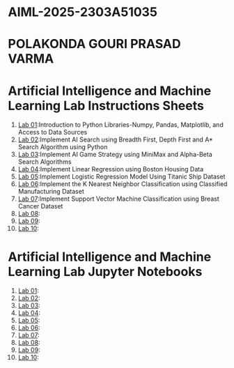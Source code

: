 # AIML-2025-2303A51035
# POLAKONDA GOURI PRASAD VARMA
# Artificial Intelligence and Machine Learning Lab Instructions Sheets
1. [Lab 01](https://github.com/2303A51035/AIML-2025/blob/3fd44d79a2fd392fd340ca605c43b57d0f75dfa6/AIML_A1.pdf):Introduction to Python Libraries-Numpy, Pandas, Matplotlib, and Access to Data Sources
2. [Lab 02](https://github.com/2303A51035/AIML-2025/blob/5b9203eb33544cb54e29323f49605b960535e619/AIML_A2.pdf):Implement AI Search using Breadth First, Depth First and A* Search Algorithm using Python
3. [Lab 03](https://github.com/2303A51035/AIML-2025/blob/53ef23692395b037f202c452902bc418e34a8cb4/AIML_A3.pdf):Implement AI Game Strategy using MiniMax and Alpha-Beta Search Algorithms
4. [Lab 04](https://github.com/2303A51035/AIML-2025/blob/a9c8d699b891672e92d655e986612a848904e76e/AIML_A4.pdf):Implement Linear Regression using Boston Housing Data
5. [Lab 05](https://github.com/2303A51035/AIML-2025/blob/e1be00be045a17f0129fe5abb9cef6b64483e797/AIML_A5.pdf):Implement Logistic Regression Model Using Titanic Ship Dataset
6. [Lab 06](https://github.com/2303A51035/AIML-2025/blob/62d914751df233b3fb3e81b069c97dd34736b560/AIML_A6.pdf):Implement the K Nearest Neighbor Classification using Classified Manufacturing Dataset
7. [Lab 07](https://github.com/2303A51035/AIML-2025/blob/62d914751df233b3fb3e81b069c97dd34736b560/AIML_A7.pdf):Implement Support Vector Machine Classification using Breast Cancer Dataset
8. [Lab 08]():
9. [Lab 09]():
10. [Lab 10]():


# Artificial Intelligence and Machine Learning Lab Jupyter Notebooks
1. [Lab 01](https://github.com/2303A51035/AIML-2025/blob/e0ac5d7e89d106d3c7f4647c1b548fdb4269c1f7/Lab01-AIML.ipynb):
2. [Lab 02](https://github.com/2303A51035/AIML-2025/blob/978e922934b10ec603b87f9900c0f1dc92e31e6a/Lab02_AIML.ipynb):
3. [Lab 03](https://github.com/2303A51035/AIML-2025/blob/04014c203d63f5b7cc307668c745d440737c1898/Lab03-AIML.ipynb):
4. [Lab 04](https://github.com/2303A51035/AIML-2025/blob/7f84bb0dc1218f715801d6e4924f633f3e18d391/Lab04-AIML.ipynb):
5. [Lab 05](https://github.com/2303A51035/AIML-2025/blob/ba696ae3bebb39c4869fc46d2a7cbadbcaeb1794/Lab05_AIML.ipynb):
6. [Lab 06]():
7. [Lab 07]():
8. [Lab 08]():
9. [Lab 09]():
10. [Lab 10]():
